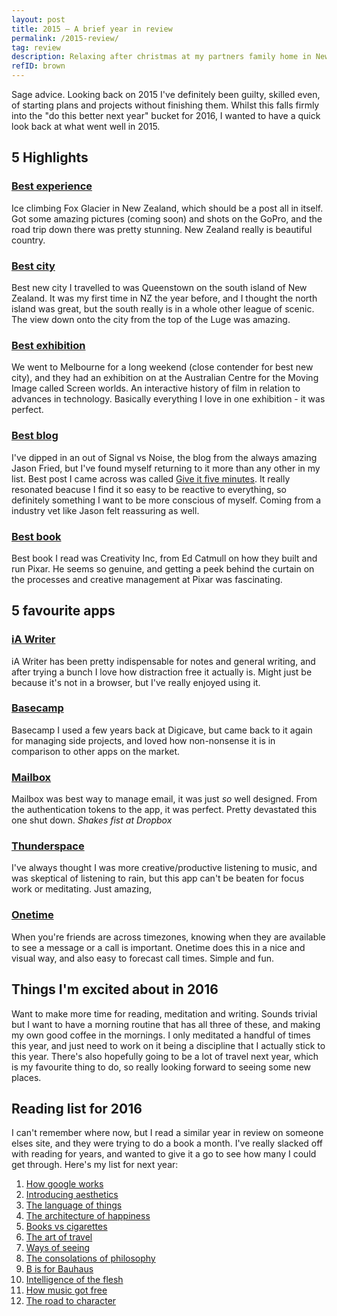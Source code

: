 ```yaml
---
layout: post
title: 2015 – A brief year in review
permalink: /2015-review/
tag: review
description: Relaxing after christmas at my partners family home in New Zealand, her Mum read out my numerology outlook for 2016. It said “you must be weary of making plans, and only plans, and losing sight of the vision”.
refID: brown
---
```


Sage advice. Looking back on 2015 I've definitely been guilty, skilled even, of starting plans and projects without finishing them. Whilst this falls firmly into the "do this better next year" bucket for 2016, I wanted to have a quick look back at what went well in 2015.

## 5 Highlights

### [Best experience](http://www.foxguides.co.nz/)

Ice climbing Fox Glacier in New Zealand, which should be a post all in itself. Got some amazing pictures (coming soon) and shots on the GoPro, and the road trip down there was pretty stunning. New Zealand really is beautiful country.

### [Best city](http://vsco.co/dominicsebastian/media/5673ac94e3544744578bcdfe)

Best new city I travelled to was Queenstown on the south island of New Zealand. It was my first time in NZ the year before, and I thought the north island was great, but the south really is in a whole other league of scenic. The view down onto the city from the top of the Luge was amazing.

### [Best exhibition](https://www.acmi.net.au/events/screen-worlds/)

We went to Melbourne for a long weekend (close contender for best new city), and they had an exhibition on at the Australian Centre for the Moving Image called Screen worlds. An interactive history of film in relation to advances in technology. Basically everything I love in one exhibition - it was perfect.

### [Best blog](https://m.signalvnoise.com/)

I've dipped in an out of Signal vs Noise, the blog from the always amazing Jason Fried, but I've found myself returning to it more than any other in my list. Best post I came across was called [Give it five minutes](https://signalvnoise.com/posts/3124-give-it-five-minutes). It really resonated beacuse I find it so easy to be reactive to everything, so definitely something I want to be more conscious of myself. Coming from a industry vet like Jason felt reassuring as well.

### [Best book](https://www.amazon.com/Creativity-Inc-Overcoming-Unseen-Inspiration/dp/0812993012)

Best book I read was Creativity Inc, from Ed Catmull on how they built and run Pixar. He seems so genuine, and getting a peek behind the curtain on the processes and creative management at Pixar was fascinating.

## 5 favourite apps

### [iA Writer](https://ia.net/writer/mac/)
iA Writer has been pretty indispensable for notes and general writing, and after trying a bunch I love how distraction free it actually is. Might just be because it's not in a browser, but I've really enjoyed using it.

### [Basecamp](https://basecamp.com/)
Basecamp I used a few years back at Digicave, but came back to it again for managing side projects, and loved how non-nonsense it is in comparison to other apps on the market.

### [Mailbox](https://www.mailboxapp.com/)
Mailbox was best way to manage email, it was just _so_ well designed. From the authentication tokens to the app, it was perfect. Pretty devastated this one shut down. *Shakes fist at Dropbox*

### [Thunderspace](http://thunderspace.me/)
I've always thought I was more creative/productive listening to music, and was skeptical of listening to rain, but this app can't be beaten for focus work or meditating. Just amazing,

### [Onetime](http://onetime.today/)
When you're friends are across timezones, knowing when they are available to see a message or a call is important. Onetime does this in a nice and visual way, and also easy to forecast call times. Simple and fun.

## Things I'm excited about in 2016
Want to make more time for reading, meditation and writing. Sounds trivial but I want to have a morning routine that has all three of these, and making my own good coffee in the mornings. I only meditated a handful of times this year, and just need to work on it being a discipline that I actually stick to this year. There's also hopefully going to be a lot of travel next year, which is my favourite thing to do, so really looking forward to seeing some new places.

## Reading list for 2016
I can't remember where now, but I read a similar year in review on someone elses site, and they were trying to do a book a month. I've really slacked off with reading for years, and wanted to give it a go to see how many I could get through. Here's my list for next year:

1. [How google works](https://www.amazon.com/How-Google-Works-Eric-Schmidt/dp/1455582344)
2. [Introducing aesthetics](http://www.goodreads.com/book/show/1580194.Introducing_Aesthetics)
3. [The language of things](https://www.amazon.com/Language-Things-Understanding-Desirable-Objects/dp/0393070816)
4. [The architecture of happiness](http://alaindebotton.com/architecture/)
5. [Books vs cigarettes](http://www.goodreads.com/book/show/4064936-books-v-cigarettes)
6. [The art of travel](http://alaindebotton.com/travel/)
7. [Ways of seeing](https://www.amazon.com/Ways-Seeing-Based-BBC-Television/dp/0140135154)
8. [The consolations of philosophy](http://alaindebotton.com/philosophy/)
9. [B is for Bauhaus](https://www.amazon.co.uk/B-Bauhaus-Z-Modern-World/dp/0718199510)
10. [Intelligence of the flesh](https://www.amazon.com/Intelligence-Flesh-Your-Needs-Thinks/dp/0300208820)
11. [How music got free](https://www.amazon.com/How-Music-Got-Free-Industry/dp/0525426612)
12. [The road to character](https://www.amazon.com/Road-Character-David-Brooks/dp/081299325X)
